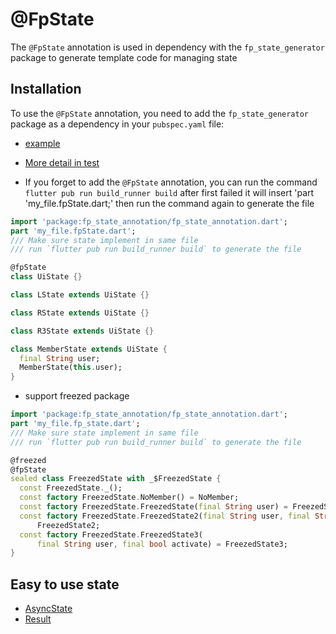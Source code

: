 # @FpState

The `@FpState` annotation is used in dependency with the `fp_state_generator` package to generate template code for managing state 

## Installation

To use the `@FpState` annotation, you need to add the `fp_state_generator` package as a dependency in your `pubspec.yaml` file:


* [example](./example/test/data_test.dart) 

* [More detail in test](./example/test/data_test.dart)

* If you forget to add the `@FpState` annotation, you can run the command `flutter pub run build_runner build` after first failed it will insert 'part 'my_file.fpState.dart;' then run the command again to generate the file
```dart
import 'package:fp_state_annotation/fp_state_annotation.dart';
part 'my_file.fpState.dart';
/// Make sure state implement in same file
/// run `flutter pub run build_runner build` to generate the file

@fpState
class UiState {}

class LState extends UiState {}

class RState extends UiState {}

class R3State extends UiState {}

class MemberState extends UiState {
  final String user;
  MemberState(this.user);
}


```

* support freezed package

```dart
import 'package:fp_state_annotation/fp_state_annotation.dart';
part 'my_file.fp_state.dart';
/// Make sure state implement in same file
/// run `flutter pub run build_runner build` to generate the file

@freezed
@fpState
sealed class FreezedState with _$FreezedState {
  const FreezedState._();
  const factory FreezedState.NoMember() = NoMember;
  const factory FreezedState.FreezedState(final String user) = FreezedState1;
  const factory FreezedState.FreezedState2(final String user, final String id) =
      FreezedState2;
  const factory FreezedState.FreezedState3(
      final String user, final bool activate) = FreezedState3;
}


```

## Easy to use state
* [AsyncState](./lib/open_state/async_state/async_state.dart)
* [Result](./lib/open_state/result/result.dart)

